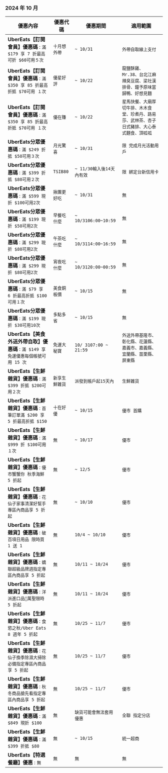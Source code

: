 
###  2024 年 10 月
| 優惠內容 | 優惠代碼 | 優惠期間 | 適用範圍 |
| --- | --- | --- | --- |
|**UberEats【訂閱會員】優惠碼** : ```滿 $179 享 7 折最高可折 $60可用５次```|```十月想外帶```|```~ 10/31```|```外帶自取線上支付```|
|**UberEats【訂閱會員】優惠碼** : ```滿 $350 享 85 折最高折抵 $70可用 １次```|```優星好評```|```~ 10/22```|```龍鹽酥雞、Mr.38、台北江麻辣臭豆腐、梁社漢排骨、鐘予原味當歸鴨、好想見麵```|
|**UberEats【訂閱會員】優惠碼** : ```滿 $350 享 85 折最高折抵 $70可用 １次```|```優在賺```|```~ 10/22```|```星馬快餐、大廟厚切牛排、木木食堂、珍煮丹、路易莎、武林茶、杏子日式豬排、大心泰式麵食、頂呱呱```|
|**UberEats分眾優惠碼** : ```滿 $249 折抵 $50可用３次```|```月光驚喜```|```~ 10/31```|```限 完成月光活動用戶```|
|**UberEats分眾優惠碼** : ```滿 $399 折抵 $80可用２次```|```TSIB80```|```~ 11/30輸入後14天內有效```|```限 綁定台新信用卡```|
|**UberEats分眾優惠碼** : ```滿 $599 現折 $100可用2次```|```揪團更好吃```|```~ 10/31```|```無```|
|**UberEats分眾優惠碼** : ```滿 $199 現折 $50可用2次```|```早餐吃什麼```|```~ 10/3106:00~10:59```|```無```|
|**UberEats分眾優惠碼** : ```滿 $299 現折 $80可用2次```|```午茶吃什麼```|```~ 10/3114:00~16:59```|```無```|
|**UberEats分眾優惠碼** : ```滿 $299 現折 $80可用2次```|```宵夜吃什麼```|```~ 10/3120:00~00:59```|```無```|
|**UberEats分眾優惠碼** : ```滿 $79 享  6 折最高折抵 $100可用１次```|```美食銅板價```|```~ 10/15```|```無```|
|**UberEats分眾優惠碼** : ```滿 $199 現折 $30可用10次```|```多點多省```|```~ 10/15```|```無```|
|**UberEats【美食外送外帶自取】優惠碼** : ```滿 $149 享 免運優惠每個帳號可用 15 次```|```免運大秘寶```|```10/ 3107:00 ~ 21:59```|```外送外帶基隆市、彰化縣、花蓮縣、嘉義市、嘉義縣、宜蘭縣、苗栗縣、屏東縣```|
|**UberEats【生鮮雜貨】優惠碼** : ```滿 $399 折抵 $200可用２次```|```新享生鮮雜貨```|```派發到帳戶起15天內```|```生鮮雜貨```|
|**UberEats【生鮮雜貨】優惠碼** : ```首筆訂單滿 $200 享 5 折最高折抵 $150```|```十在好優```|```~ 10/15```|```優市 首購```|
|**UberEats【生鮮雜貨】優惠碼** : ```滿 $999 折 $100可用１次```|```無```|```~ 10/17```|```優市```|
|**UberEats【生鮮雜貨】優惠碼** : ```優市蟹蟹你 秋季海鮮 5 折起```|```無```|```~ 12/5```|```優市```|
|**UberEats【生鮮雜貨】優惠碼** : ```花仙子家事清潔好幫手專區內商品享 5 折起```|```無```|```~ 10/10```|```優市```|
|**UberEats【生鮮雜貨】優惠碼** : ```破百項日用品 限時買 1 送 1```|```無```|```10/4 ~ 10/10```|```優市```|
|**UberEats【生鮮雜貨】優惠碼** : ```嬌聯超級品牌週指定專區內商品享 5 折起```|```無```|```10/11 ~ 10/24```|```優市```|
|**UberEats【生鮮雜貨】優惠碼** : ```洋派進口品🎃萬聖限時 5 折起```|```無```|```10/11 ~ 10/24```|```優市```|
|**UberEats【生鮮雜貨】優惠碼** : ```食慾之秋/Uber Eats 8 週年 5 折起```|```無```|```10/25 ~ 11/7```|```優市```|
|**UberEats【生鮮雜貨】優惠碼** : ```花仙子換季除濕大掃除必備指定專區內商品享 5 折起```|```無```|```10/25 ~ 11/7```|```優市```|
|**UberEats【生鮮雜貨】優惠碼** : ```秋冬商品搶先看指定專區內商品享 5 折起```|```無```|```10/25 ~ 11/7```|```優市```|
|**UberEats【生鮮雜貨】優惠碼** : ```滿 $849 現折 $100```|```無```|```缺貨可能會無法套用優惠```|```全聯 指定分店```|
|**UberEats【生鮮雜貨】優惠碼** : ```滿 $399 折抵 $80```|```無```|```~ 10/15```|```統一超商```|
|**UberEats【特選餐廳】優惠** : ```無```|```無```|```無```|```無```|
